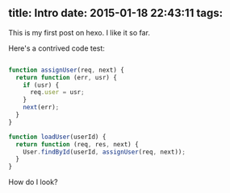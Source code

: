 title: Intro
date: 2015-01-18 22:43:11
tags:
---
This is my first post on hexo. I like it so far.
<!--more-->
Here's a contrived code test:
```javascript

function assignUser(req, next) {
  return function (err, usr) {
    if (usr) {
      req.user = usr;
    }
    next(err);
  }
}

function loadUser(userId) {
  return function (req, res, next) {
    User.findById(userId, assignUser(req, next));
  }
}
```
How do I look?
